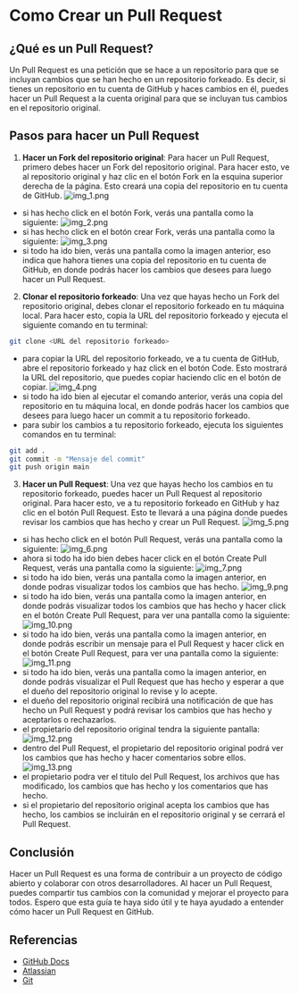 # Como Crear un Pull Request
## ¿Qué es un Pull Request?
Un Pull Request es una petición que se hace a un repositorio para que se incluyan cambios que se han hecho en un repositorio forkeado. Es decir, si tienes un repositorio en tu cuenta de GitHub y haces cambios en él, puedes hacer un Pull Request a la cuenta original para que se incluyan tus cambios en el repositorio original.

## Pasos para hacer un Pull Request

1. **Hacer un Fork del repositorio original**: Para hacer un Pull Request, primero debes hacer un Fork del repositorio original. Para hacer esto, ve al repositorio original y haz clic en el botón Fork en la esquina superior derecha de la página. Esto creará una copia del repositorio en tu cuenta de GitHub.
![img_1.png](GitGitHub/img_1.png)
- si has hecho click en el botón Fork, verás una pantalla como la siguiente:
![img_2.png](GitGitHub/img_2.png)
- si has hecho click en el botón crear Fork, verás una pantalla como la siguiente:
![img_3.png](GitGitHub/img_3.png)
- si todo ha ido bien, verás una pantalla como la imagen anterior, eso indica que hahora tienes una copia del repositorio en tu cuenta de GitHub, en donde podrás hacer los cambios que desees para luego hacer un Pull Request.

2. **Clonar el repositorio forkeado**: Una vez que hayas hecho un Fork del repositorio original, debes clonar el repositorio forkeado en tu máquina local. Para hacer esto, copia la URL del repositorio forkeado y ejecuta el siguiente comando en tu terminal:
```bash
git clone <URL del repositorio forkeado>
```
- para copiar la URL del repositorio forkeado, ve a tu cuenta de GitHub, abre el repositorio forkeado y haz click en el botón Code. Esto mostrará la URL del repositorio, que puedes copiar haciendo clic en el botón de copiar.
![img_4.png](GitGitHub/img_4.png)
- si todo ha ido bien al ejecutar el comando anterior, verás una copia del repositorio en tu máquina local, en donde podrás hacer los cambios que desees para luego hacer un commit a tu repositorio forkeado.
- para subir los cambios a tu repositorio forkeado, ejecuta los siguientes comandos en tu terminal:
```bash
git add .
git commit -m "Mensaje del commit"
git push origin main
```

3. **Hacer un Pull Request**: Una vez que hayas hecho los cambios en tu repositorio forkeado, puedes hacer un Pull Request al repositorio original. Para hacer esto, ve a tu repositorio forkeado en GitHub y haz clic en el botón Pull Request. Esto te llevará a una página donde puedes revisar los cambios que has hecho y crear un Pull Request.
![img_5.png](GitGitHub/img_5.png)
- si has hecho click en el botón Pull Request, verás una pantalla como la siguiente:
![img_6.png](GitGitHub/img_6.png)
- ahora si todo ha ido bien debes hacer click en el botón Create Pull Request, verás una pantalla como la siguiente:
![img_7.png](GitGitHub/img_7.png)
- si todo ha ido bien, verás una pantalla como la imagen anterior, en donde podras visualizar todos los cambios que has hecho.
![img_9.png](GitGitHub/img_9.png)
- si todo ha ido bien, verás una pantalla como la imagen anterior, en donde podrás visualizar todos los cambios que has hecho y hacer click en el botón Create Pull Request, para ver una pantalla como la siguiente:
![img_10.png](GitGitHub/img_10.png)
- si todo ha ido bien, verás una pantalla como la imagen anterior, en donde podrás escribir un mensaje para el Pull Request y hacer click en el botón Create Pull Request, para ver una pantalla como la siguiente:
![img_11.png](GitGitHub/img_11.png)
- si todo ha ido bien, verás una pantalla como la imagen anterior, en donde podrás visualizar el Pull Request que has hecho y esperar a que el dueño del repositorio original lo revise y lo acepte.
- el dueño del repositorio original recibirá una notificación de que has hecho un Pull Request y podrá revisar los cambios que has hecho y aceptarlos o rechazarlos.
- el propietario del repositorio original tendra la siguiente pantalla:
![img_12.png](GitGitHub/img_12.png)
- dentro del Pull Request, el propietario del repositorio original podrá ver los cambios que has hecho y hacer comentarios sobre ellos.
![img_13.png](GitGitHub/img_13.png)
- el propietario podra ver el titulo del Pull Request, los archivos que has modificado, los cambios que has hecho y los comentarios que has hecho.
- si el propietario del repositorio original acepta los cambios que has hecho, los cambios se incluirán en el repositorio original y se cerrará el Pull Request.

## Conclusión
Hacer un Pull Request es una forma de contribuir a un proyecto de código abierto y colaborar con otros desarrolladores. Al hacer un Pull Request, puedes compartir tus cambios con la comunidad y mejorar el proyecto para todos. Espero que esta guía te haya sido útil y te haya ayudado a entender cómo hacer un Pull Request en GitHub.

## Referencias
- [GitHub Docs](https://docs.github.com/es/github/collaborating-with-issues-and-pull-requests/creating-a-pull-request)
- [Atlassian](https://www.atlassian.com/git/tutorials/making-a-pull-request)
- [Git](https://git-scm.com/book/en/v2/GitHub-Contributing-to-a-Project)